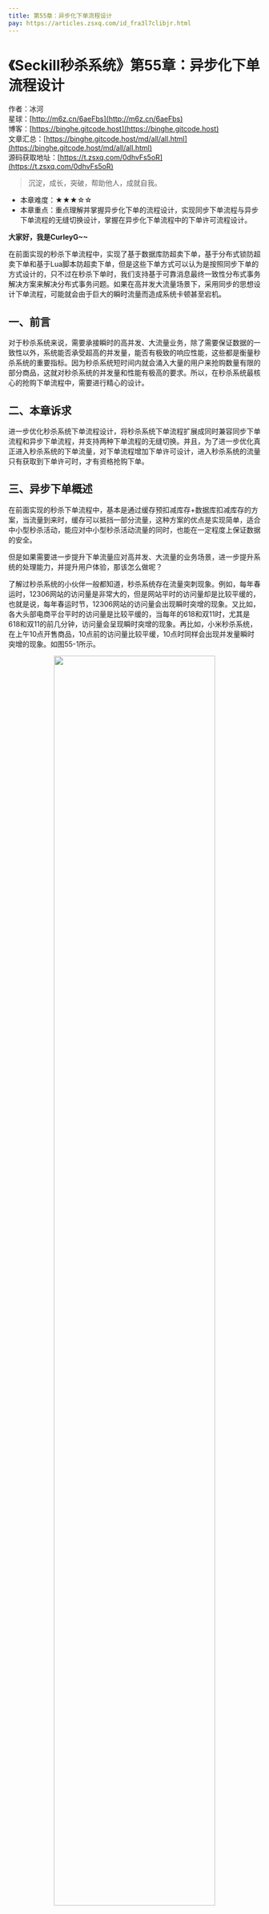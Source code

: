```yaml
---
title: 第55章：异步化下单流程设计
pay: https://articles.zsxq.com/id_fra3l7clibjr.html
---
```


# 《Seckill秒杀系统》第55章：异步化下单流程设计

作者：冰河
<br/>星球：[http://m6z.cn/6aeFbs](http://m6z.cn/6aeFbs)
<br/>博客：[https://binghe.gitcode.host](https://binghe.gitcode.host)
<br/>文章汇总：[https://binghe.gitcode.host/md/all/all.html](https://binghe.gitcode.host/md/all/all.html)
<br/>源码获取地址：[https://t.zsxq.com/0dhvFs5oR](https://t.zsxq.com/0dhvFs5oR)

> 沉淀，成长，突破，帮助他人，成就自我。

* 本章难度：★★★☆☆
* 本章重点：重点理解并掌握异步化下单的流程设计，实现同步下单流程与异步下单流程的无缝切换设计，掌握在异步化下单流程中的下单许可流程设计。

**大家好，我是CurleyG~~**

在前面实现的秒杀下单流程中，实现了基于数据库防超卖下单，基于分布式锁防超卖下单和基于Lua脚本防超卖下单，但是这些下单方式可以认为是按照同步下单的方式设计的，只不过在秒杀下单时，我们支持基于可靠消息最终一致性分布式事务解决方案来解决分布式事务问题。如果在高并发大流量场景下，采用同步的思想设计下单流程，可能就会由于巨大的瞬时流量而造成系统卡顿甚至宕机。

## 一、前言

对于秒杀系统来说，需要承接瞬时的高并发、大流量业务，除了需要保证数据的一致性以外，系统能否承受超高的并发量，能否有极致的响应性能，这些都是衡量秒杀系统的重要指标。因为秒杀系统短时间内就会涌入大量的用户来抢购数量有限的部分商品，这就对秒杀系统的并发量和性能有极高的要求。所以，在秒杀系统最核心的抢购下单流程中，需要进行精心的设计。

## 二、本章诉求

进一步优化秒杀系统下单流程设计，将秒杀系统下单流程扩展成同时兼容同步下单流程和异步下单流程，并支持两种下单流程的无缝切换。并且，为了进一步优化真正进入秒杀系统的下单流量，对下单流程增加下单许可设计，进入秒杀系统的流量只有获取到下单许可时，才有资格抢购下单。

## 三、异步下单概述

在前面实现的秒杀下单流程中，基本是通过缓存预扣减库存+数据库扣减库存的方案，当流量到来时，缓存可以抵挡一部分流量，这种方案的优点是实现简单，适合中小型秒杀活动，能应对中小型秒杀活动流量的同时，也能在一定程度上保证数据的安全。

但是如果需要进一步提升下单流量应对高并发、大流量的业务场景，进一步提升系统的处理能力，并提升用户体验，那该怎么做呢？

了解过秒杀系统的小伙伴一般都知道，秒杀系统存在流量突刺现象。例如，每年春运时，12306网站的访问量是非常大的，但是网站平时的访问量却是比较平缓的，也就是说，每年春运时节，12306网站的访问量会出现瞬时突增的现象。又比如，各大头部电商平台平时的访问量是比较平缓的，当每年的618和双11时，尤其是618和双11的前几分钟，访问量会呈现瞬时突增的现象。再比如，小米秒杀系统，在上午10点开售商品，10点前的访问量比较平缓，10点时同样会出现并发量瞬时突增的现象。如图55-1所示。

<div align="center">
    <img src="https://binghe.gitcode.host/images/project/seckill/scekill-2023-07-20-001.png?raw=true" width="80%">
    <br/>
</div>


通过对这种瞬时并发流量进行异步削峰，可以将瞬时突刺流量变得平缓，如图55-2所示。

<div align="center">
    <img src="https://binghe.gitcode.host/images/project/seckill/scekill-2023-07-20-002.png?raw=true" width="80%">
    <br/>
</div>

通过对比图55-1和图55-2可以看出，对瞬时秒杀流量进行异步削峰后，能够拉长瞬时流量的处理时间，削平流量突刺，最终提升系统的整体吞吐量。

## 四、异步下单设计

## 查看完整文章

加入[冰河技术](http://m6z.cn/6aeFbs)知识星球，解锁完整技术文章与完整代码
